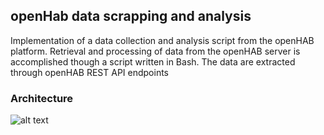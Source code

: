 ## openHab data scrapping and analysis

Implementation of a data collection and analysis script from the openHAB platform. Retrieval and processing of data from the openHAB server is accomplished though a script written in Bash. The data are extracted through openHAB REST API endpoints

### Architecture 
![alt text](https://github.com/[username]/[reponame]/blob/[branch]/image.jpg?raw=true)
